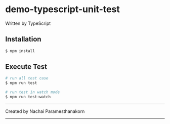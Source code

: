 # demo-typescript-unit-test

Written by TypeScript

## Installation

```bash
$ npm install
```

## Execute Test

```bash
# run all test case
$ npm run test

# run test in watch mode
$ npm run test:watch

```

---

Created by Nachai Paramesthanakorn

---
